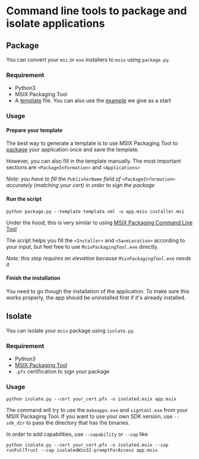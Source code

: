 # Command line tools to package and isolate applications

## Package

You can convert your `msi` or `exe` installers to `msix` using `package.py`.

### Requirement

* Python3
* MSIX Packaging Tool
* A [template](https://learn.microsoft.com/en-us/windows/msix/packaging-tool/generate-template-file) file.
  You can also use the [example](./template.xml) we give as a start

### Usage

#### Prepare your template

The best way to generate a template is to use MSIX Packaging Tool to [package](../../docs/packaging/msix-packaging-tool.md#win32---msix)
your application once and save the template.

However, you can also fill in the template manually. The most important sections are `<PackageInformation>` and `<Applications>`

*Note: you have to fill the `PublisherName` field of `<PackageInformation>` accurately (matching your cert) in order to sign the package*

#### Run the script

```
python package.py --template template.xml -o app.msix installer.msi 
```

Under the hood, this is very similar to using
[MSIX Packaging Command Line Tool](https://learn.microsoft.com/en-us/windows/msix/packaging-tool/package-conversion-command-line)

The script helps you fill the `<Installer>` and `<SaveLocation>` according to your input, but feel free to use `MsixPackagingTool.exe`
directly.

*Note: this step requires an elevation because `MsixPackagingTool.exe` needs it*

#### Finish the installation

You need to go though the installation of the application. To make sure this works properly, the app should be uninstalled first
if it's already installed.

## Isolate

You can isolate your `msix` package using `isolate.py`.

### Requirement

* Python3
* [MSIX Packaging Tool](https://github.com/microsoft/win32-app-isolation/releases)
* `.pfx` certification to sign your package

### Usage

```
python isolate.py --cert your_cert.pfx -o isolated.msix app.msix
```

The command will try to use the `makeappx.exe` and `signtool.exe` from your MSIX Packaging Tool.
If you want to use your own SDK version, use `--sdk_dir` to pass the directory that has the
binaries.

In order to add capabilities, use `--capability` or `--cap` like

```
python isolate.py --cert your_cert.pfx -o isolated.msix --cap runFullTrust --cap isolatedWin32-promptForAccess app.msix
```
